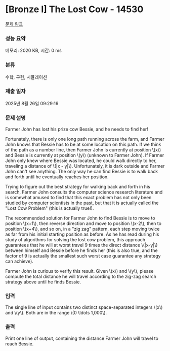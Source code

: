 # [Bronze I] The Lost Cow - 14530 

[문제 링크](https://www.acmicpc.net/problem/14530) 

### 성능 요약

메모리: 2020 KB, 시간: 0 ms

### 분류

수학, 구현, 시뮬레이션

### 제출 일자

2025년 8월 26일 09:29:16

### 문제 설명

<p>Farmer John has lost his prize cow Bessie, and he needs to find her!</p>

<p>Fortunately, there is only one long path running across the farm, and Farmer John knows that Bessie has to be at some location on this path. If we think of the path as a number line, then Farmer John is currently at position \(x\) and Bessie is currently at position \(y\) (unknown to Farmer John). If Farmer John only knew where Bessie was located, he could walk directly to her, traveling a distance of \(|x - y|\). Unfortunately, it is dark outside and Farmer John can't see anything. The only way he can find Bessie is to walk back and forth until he eventually reaches her position.</p>

<p>Trying to figure out the best strategy for walking back and forth in his search, Farmer John consults the computer science research literature and is somewhat amused to find that this exact problem has not only been studied by computer scientists in the past, but that it is actually called the "Lost Cow Problem" (this is actually true!).</p>

<p>The recommended solution for Farmer John to find Bessie is to move to position \(x+1\), then reverse direction and move to position \(x-2\), then to position \(x+4\), and so on, in a "zig zag" pattern, each step moving twice as far from his initial starting position as before. As he has read during his study of algorithms for solving the lost cow problem, this approach guarantees that he will at worst travel 9 times the direct distance \(|x-y|\) between himself and Bessie before he finds her (this is also true, and the factor of 9 is actually the smallest such worst case guarantee any strategy can achieve).</p>

<p>Farmer John is curious to verify this result. Given \(x\) and \(y\), please compute the total distance he will travel according to the zig-zag search strategy above until he finds Bessie.</p>

### 입력 

 <p>The single line of input contains two distinct space-separated integers \(x\) and \(y\). Both are in the range \(0 \ldots 1,000\).</p>

### 출력 

 <p>Print one line of output, containing the distance Farmer John will travel to reach Bessie.</p>

